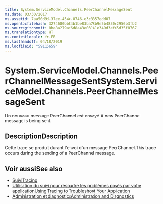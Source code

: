 ```yaml
---
title: System.ServiceModel.Channels.PeerChannelMessageSent
ms.date: 03/30/2017
ms.assetid: 7aa50d9d-37ee-454c-8746-e3c3857edd07
ms.openlocfilehash: 3274680bb84b1be83ba78b9e5b4830c2956b3fb2
ms.sourcegitcommit: 0be8a279af6d8a43e03141e349d3efd5d35f8767
ms.translationtype: HT
ms.contentlocale: fr-FR
ms.lasthandoff: 04/18/2019
ms.locfileid: "59115659"
---
```

# <a name="systemservicemodelchannelspeerchannelmessagesent"></a><span data-ttu-id="6ae8e-102">System.ServiceModel.Channels.PeerChannelMessageSent</span><span class="sxs-lookup"><span data-stu-id="6ae8e-102">System.ServiceModel.Channels.PeerChannelMessageSent</span></span>
<span data-ttu-id="6ae8e-103">Un nouveau message PeerChannel est envoyé.</span><span class="sxs-lookup"><span data-stu-id="6ae8e-103">A new PeerChannel message is being sent.</span></span>  
  
## <a name="description"></a><span data-ttu-id="6ae8e-104">Description</span><span class="sxs-lookup"><span data-stu-id="6ae8e-104">Description</span></span>  
 <span data-ttu-id="6ae8e-105">Cette trace se produit durant l'envoi d'un message PeerChannel.</span><span class="sxs-lookup"><span data-stu-id="6ae8e-105">This trace occurs during the sending of a PeerChannel message.</span></span>  
  
## <a name="see-also"></a><span data-ttu-id="6ae8e-106">Voir aussi</span><span class="sxs-lookup"><span data-stu-id="6ae8e-106">See also</span></span>

- [<span data-ttu-id="6ae8e-107">Suivi</span><span class="sxs-lookup"><span data-stu-id="6ae8e-107">Tracing</span></span>](../../../../../docs/framework/wcf/diagnostics/tracing/index.md)
- [<span data-ttu-id="6ae8e-108">Utilisation du suivi pour résoudre les problèmes posés par votre application</span><span class="sxs-lookup"><span data-stu-id="6ae8e-108">Using Tracing to Troubleshoot Your Application</span></span>](../../../../../docs/framework/wcf/diagnostics/tracing/using-tracing-to-troubleshoot-your-application.md)
- [<span data-ttu-id="6ae8e-109">Administration et diagnostics</span><span class="sxs-lookup"><span data-stu-id="6ae8e-109">Administration and Diagnostics</span></span>](../../../../../docs/framework/wcf/diagnostics/index.md)
